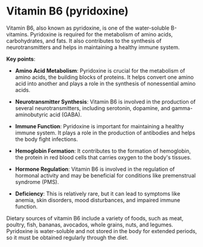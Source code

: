 [//]: # (source: ?)
[//]: # (aka: pyridoxine)
[//]: # (tags: vitamins)

# Vitamin B6 (pyridoxine)

Vitamin B6, also known as pyridoxine, is one of the water-soluble B-vitamins. Pyridoxine is required for the metabolism of amino acids, carbohydrates, and fats. It also contributes to the synthesis of neurotransmitters and helps in maintaining a healthy immune system.

**Key points**:

* **Amino Acid Metabolism**: Pyridoxine is crucial for the metabolism of amino acids, the building blocks of proteins. It helps convert one amino acid into another and plays a role in the synthesis of nonessential amino acids.

* **Neurotransmitter Synthesis**: Vitamin B6 is involved in the production of several neurotransmitters, including serotonin, dopamine, and gamma-aminobutyric acid (GABA).

* **Immune Function**: Pyridoxine is important for maintaining a healthy immune system. It plays a role in the production of antibodies and helps the body fight infections.

* **Hemoglobin Formation**: It contributes to the formation of hemoglobin, the protein in red blood cells that carries oxygen to the body's tissues.

* **Hormone Regulation**: Vitamin B6 is involved in the regulation of hormonal activity and may be beneficial for conditions like premenstrual syndrome (PMS).

* **Deficiency**: This is relatively rare, but it can lead to symptoms like anemia, skin disorders, mood disturbances, and impaired immune function.

Dietary sources of vitamin B6 include a variety of foods, such as meat, poultry, fish, bananas, avocados, whole grains, nuts, and legumes. Pyridoxine is water-soluble and not stored in the body for extended periods, so it must be obtained regularly through the diet.

